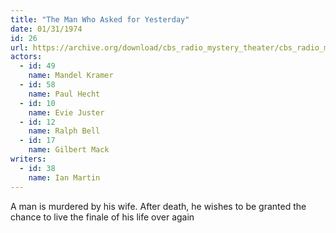 ```yaml
---
title: "The Man Who Asked for Yesterday"
date: 01/31/1974
id: 26
url: https://archive.org/download/cbs_radio_mystery_theater/cbs_radio_mystery_theater-0001-0050.zip/cbs_radio_mystery_theater-0001-0050%2Fcbsrmt_0026_the_man_who_asked_for_yesterday.mp3
actors:  
  - id: 49
    name: Mandel Kramer  
  - id: 58
    name: Paul Hecht  
  - id: 10
    name: Evie Juster  
  - id: 12
    name: Ralph Bell  
  - id: 17
    name: Gilbert Mack
writers:  
  - id: 38
    name: Ian Martin
---
```

A man is murdered by his wife. After death, he wishes to be granted the chance to live the finale of his life over again